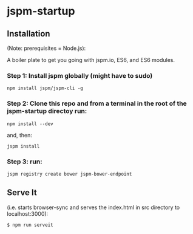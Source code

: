 # jspm-startup

## Installation 
(Note: prerequisites = Node.js):

A boiler plate to get you going with jspm.io, ES6, and ES6 modules.

### Step 1: Install jspm globally (might have to sudo)

```
npm install jspm/jspm-cli -g
```

### Step 2: Clone this repo and from a terminal in the root of the jspm-startup directoy run:

```
npm install --dev
```

and, then:

```
jspm install
```

### Step 3: run:

```
jspm registry create bower jspm-bower-endpoint
```

## Serve It 
(i.e. starts browser-sync and serves the index.html in src directory to localhost:3000):

```
$ npm run serveit
```
